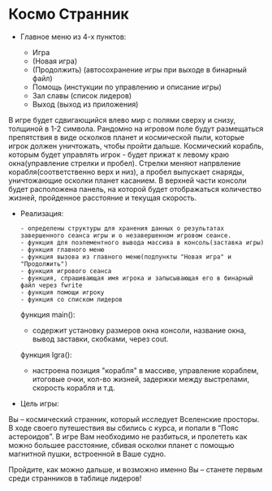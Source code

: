 # Космо Странник
* Главное меню из 4-х пунктов:

    - Игра
	- (Новая игра)
	- (Продолжить) (автосохранение игры при выходе в бинарный файл)
    - Помощь (инстукции по управлению и описание игры)
    - Зал славы (список лидеров)
    - Выход (выход из приложения)

В игре будет сдвигающийся влево мир с полями сверху и снизу, толщиной в 1-2 символа. Рандомно на игровом поле будут размещаться препятствия в виде осколков планет и космической пыли, которые игрок должен уничтожать, чтобы пройти дальше.
   Космический корабль, которым будет управлять игрок - будет прижат к левому краю окна(управление стрелки и пробел). Стрелки меняют напрвление корабля(соответственно верх и низ), а пробел выпускает снаряды, уничтожающие осколки планет касанием.
   В верхней части консоли будет расположена панель, на которой будет отображаться количество жизней, пройденное расстояние и текущая скорость.

* Реализация:


      - определены структуры для хранения данных о результатах завершенного сеанса игры и о незавершенном игровом сеансе.
      - функция для поэлементного вывода массива в консоль(заставка игры)
      - функция главного меню
      - функция вызова из главного меню(подпункты "Новая игра" и "Продолжить")
      - функция игрового сеанса
      - функция, спрашивающая имя игрока и запысывающая его в бинарный файл через fwrite
      - функция помощи игроку
      - функция со списком лидеров

  функция main():
	   
     - содержит установку размеров окна консоли, название окна, вывод заставки, скобками, через cout.

  функция Igra():
     
     - настроена позиция "корабля" в массиве, управление кораблем, итоговые очки, кол-во жизней, задержки между выстрелами, скорость корабля и т.д.


* Цель игры: 
   
Вы – космический странник, который исследует Вселенские просторы. В ходе своего путешествия вы сбились с курса, и попали в “Пояс астероидов”. 
   В игре Вам необходимо не разбиться, и пролететь как можно большее расстояние, сбивая осколки планет с помощью магнитной пушки, встроенной в Ваше судно. 
   
   Пройдите, как можно дальше, и возможно именно Вы – станете первым среди странников в таблице лидеров! 
